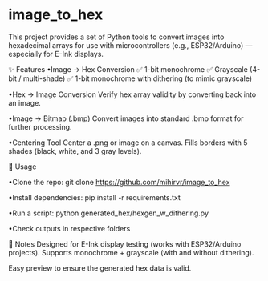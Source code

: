# image_to_hex
This project provides a set of Python tools to convert images into hexadecimal arrays for use with microcontrollers (e.g., ESP32/Arduino) — especially for E-Ink displays.

✨ Features
•Image → Hex Conversion
✅ 1-bit monochrome
✅ Grayscale (4-bit / multi-shade)
✅ 1-bit monochrome with dithering (to mimic grayscale)

•Hex → Image Conversion
Verify hex array validity by converting back into an image.

•Image → Bitmap (.bmp)
Convert images into standard .bmp format for further processing.

•Centering Tool
Center a .png or image on a canvas.
Fills borders with 5 shades (black, white, and 3 gray levels).

🚀 Usage

•Clone the repo:
git clone https://github.com/mihirvr/image_to_hex

•Install dependencies:
pip install -r requirements.txt

•Run a script:
python generated_hex/hexgen_w_dithering.py

•Check outputs in respective folders


📌 Notes
Designed for E-Ink display testing (works with ESP32/Arduino projects).
Supports monochrome + grayscale (with and without dithering).

Easy preview to ensure the generated hex data is valid.


